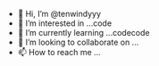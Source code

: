 - 👋 Hi, I’m @tenwindyyy
- 👀 I’m interested in ...code
- 🌱 I’m currently learning ...codecode
- 💞️ I’m looking to collaborate on ...
- 📫 How to reach me ...

<!---
tenwindyyy/tenwindyyy is a ✨ special ✨ repository because its `README.md` (this file) appears on your GitHub profile.
You can click the Preview link to take a look at your changes.
--->
